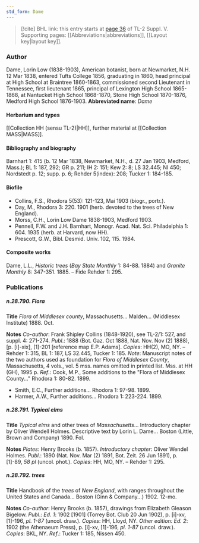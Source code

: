 ```yaml
---
std_form: Dame
---
```


> [!cite] BHL link: this entry starts at [page 36](https://www.biodiversitylibrary.org/page/33259082) of TL-2 Suppl. V.
> Supporting pages: [[Abbreviations|abbreviations]], [[Layout key|layout key]].

### Author

Dame, Lorin Low (1838-1903), American botanist, born at Newmarket, N.H. 12 Mar 1838, entered Tufts College 1856, graduating in 1860, head principal at High School at Braintree 1860-1863, commissioned second Lieutenant in Tennessee, first lieutenant 1865, principal of Lexington High School 1865-1868, at Nantucket High School 1868-1870, Stone High School 1870-1876, Medford High School 1876-1903. 
**Abbreviated name**: *Dame*

#### Herbarium and types

[[Collection HH (sensu TL-2)|HH]], further material at [[Collection MASS|MASS]].

#### Bibliography and biography

Barnhart 1: 415 (b. 12 Mar 1838, Newmarket, N.H., d. 27 Jan 1903, Medford, Mass.); BL 1: 187, 292; GR p. 211; IH 2: 151; Kew 2: 8; LS 32.445; NI 450; Nordstedt p. 12; supp. p. 6; Rehder 5(index): 208; Tucker 1: 184-185.

#### Biofile

- Collins, F.S., Rhodora 5(53): 121-123, Mai 1903 (biogr., portr.).
- Day, M., Rhodora 3: 220. 1901 (herb. devoted to the trees of New England).
- Morss, C.H., Lorin Low Dame 1838-1903, Medford 1903.
- Pennell, F.W. and J.H. Barnhart, Monogr. Acad. Nat. Sci. Philadelphia 1: 604. 1935 (herb. at Harvard, now HH).
- Prescott, G.W., Bibl. Desmid. Univ. 102, 115. 1984.

#### Composite works

Dame, L.L., *Historic trees* (*Bay State Monthly* 1: 84-88. 1884) and *Granite Monthly* 8: 347-351. 1885. – Fide Rehder 1: 295.

### Publications

##### n.28.790. Flora

**Title**
*Flora* of *Middlesex county*, Massachusetts... Malden... (Middlesex Institute) 1888. Oct.

**Notes**
*Co-author*: Frank Shipley Collins (1848-1920), see TL-2/1: 527, and suppl. 4: 271-274.
*Publ*.: 1888 (Bot. Gaz. Oct 1888, Nat. Nov. Nov (2) 1888), \[p. \[i\]-xix\], \[1\]-201 \[reference map E.P. Adams\]. *Copies*: HH(2), MO, NY. – Rehder 1: 315, BL 1: 187, LS 32.445, Tucker 1: 185.
*Note*: Manuscript notes of the two authors used as foundation for *Flora of Middlesex County*, Massachusetts, 4 vols., vol. 5 mss. names omitted in printed list. Mss. at HH (GH), 1995 p.
*Ref*.: Cook, M.P., Some additions to the "Flora of Middlesex County..." Rhodora 1: 80-82. 1899.
- Smith, E.C., Further additions... Rhodora 1: 97-98. 1899.
- Harmer, A.W., Further additions... Rhodora 1: 223-224. 1899.

##### n.28.791. Typical elms

**Title**
*Typical elms* and other trees of *Massachusetts*... Introductory chapter by Oliver Wendell Holmes. Descriptive text by Lorin L. Dame... Boston (Little, Brown and Company) 1890. Fol.

**Notes**
*Plates*: Henry Brooks (b. 1857).
*Introductory chapter*: Oliver Wendel Holmes.
*Publ*.: 1890 (Nat. Nov. Mar (2) 1891, Bot. Zeit. 26 Jun 1891), p. \[1\]-89, *58 pl* (uncol. phot.).
*Copies*: HH, MO, NY. – Rehder 1: 295.

##### n.28.792. trees

**Title**
Handbook of the *trees* of *New England*, with ranges throughout the United States and Canada... Boston (Ginn & Company...) 1902. 12-mo.

**Notes**
*Co-author*: Henry Brooks (b. 1857), drawings from Elizabeth Gleason Bigelow.
*Publ*.: *Ed. 1*: 1902 \[1901\] (Torrey Bot. Club 20 Jun 1902), p. \[i\]-xv, \[1\]-196, *pl. 1-87* (uncol. draw.). *Copies*: HH, Lloyd, NY.
*Other edition: Ed. 2*: 1902 (the Athenaeum Press), p. \[i\]-xv, \[1\]-196, *pl. 1-87* (uncol. draw.).
*Copies*: BKL, NY.
*Ref*.: Tucker 1: 185, Nissen 450.

